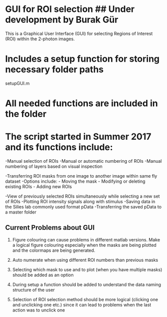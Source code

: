 # GUI for ROI selection ## Under development by Burak Gür
This is a Graphical User Interface (GUI) for selecting Regions of Interest (ROI) within the 2-photon images. 

# Includes a setup function for storing necessary folder paths
setupGUI.m

# All needed functions are included in the folder

# The script started in Summer 2017 and its functions include:
-Manual selection of ROIs
-Manual or automatic numbering of ROIs
-Manual numbering of layers based on visual inspection

-Transferring ROI masks from one image to another image within same fly dataset
-Options include:
	- Moving the mask
	- Modifying or deleting existing ROIs
	- Adding new ROIs

-View of previously selected ROIs simultaneously while selecting a new set of ROIs
-Plotting ROI intensity signals along with stimulus
-Saving data in the Silies lab commonly used format pData
-Transferring the saved pData to a master folder

## Current Problems about GUI ##

1) Figure colouring can cause problems in different matlab versions. Make a logical figure colouring especially when the masks are being plotted and the colormaps are being generated.

2) Auto numerate when using different ROI numbers than previous masks

3) Selecting which mask to use and to plot (when you have multiple masks) should be added as an option

4) During setup a function should be added to understand the data naming structure of the user

5) Selection of ROI selection method should be more logical (clicking one and unclicking one etc.) since it can lead to problems when the last action was to unclick one 